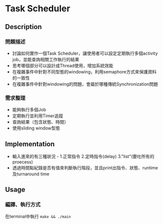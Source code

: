# Task Scheduler

## Description

### 問題描述

- 討論如何實作一個Task Scheduler，讓使用者可以設定定期執行多個activity job，並能查詢相關工作執行的結果
- 思考哪個部分可以設計成Thread使用，增加系統效能
- 在複雜事件中針對不同型態的windowing，利用semaphore方式來保護資料的一致性
- 在複雜事件中針對windowing的問題，會屬於哪種傳統Synchronization問題

### 需求整理

- 能夠執行多個Job
- 定期執行並利用Timer追蹤
- 查詢結果（包含狀態、時間）
- 使用sliding window型態

## Implementation

- 輸入進來的有三種狀況 -
  1.正常指令
  2.定時指令(delay)
  3."list"(要吐所有的proecess)
- 透過時間點紀錄是否有值來判斷執行階段，並且print出指令、狀態、runtime及turnaround time

## Usage

### 編譯、執行方式

在terminal中執行 `make && ./main`
